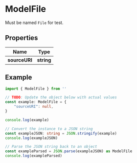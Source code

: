 
# ModelFile

Must be named `File` for test.

## Properties

Name | Type
------------ | -------------
**sourceURI** | **string**

## Example

```typescript
import { ModelFile } from ''

// TODO: Update the object below with actual values
const example: ModelFile = {
    "sourceURI": null,
}

console.log(example)

// Convert the instance to a JSON string
const exampleJSON: string = JSON.stringify(example)
console.log(exampleJSON)

// Parse the JSON string back to an object
const exampleParsed = JSON.parse(exampleJSON) as ModelFile
console.log(exampleParsed)
```


